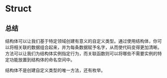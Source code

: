 # Struct
##  总结
结构体可以让我们基于特定领域创建有意义的自定义类型。通过使用结构体，你可以将相关联的数据组合起来，并为每条数据赋予名字，从而使代码变得更加清晰。方法可以让我们为结构体实例指定行为，而关联函数则可以将哪些不需要实例的特定功能放置到结构体的命名空间中。

结构体不是创建自定义类型的唯一方法，还有枚举。